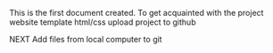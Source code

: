 This is the first document created. To get acquainted with the project
website template html/css upload project to github

NEXT
Add files from local computer to git

